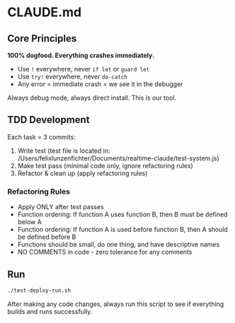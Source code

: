 # CLAUDE.md

## Core Principles

**100% dogfood. Everything crashes immediately.**

- Use `!` everywhere, never `if let` or `guard let`
- Use `try!` everywhere, never `do-catch`
- Any error = immediate crash = we see it in the debugger

Always debug mode, always direct install. This is our tool.

## TDD Development

Each task = 3 commits:
1. Write test (test file is located in: /Users/felixlunzenfichter/Documents/realtime-claude/test-system.js)
2. Make test pass (minimal code only, ignore refactoring rules)
3. Refactor & clean up (apply refactoring rules)

### Refactoring Rules
- Apply ONLY after test passes
- Function ordering: If function A uses function B, then B must be defined below A
- Function ordering: If function A is used before function B, then A should be defined before B
- Functions should be small, do one thing, and have descriptive names
- NO COMMENTS in code - zero tolerance for any comments

## Run

```bash
./test-deploy-run.sh
```

After making any code changes, always run this script to see if everything builds and runs successfully.

